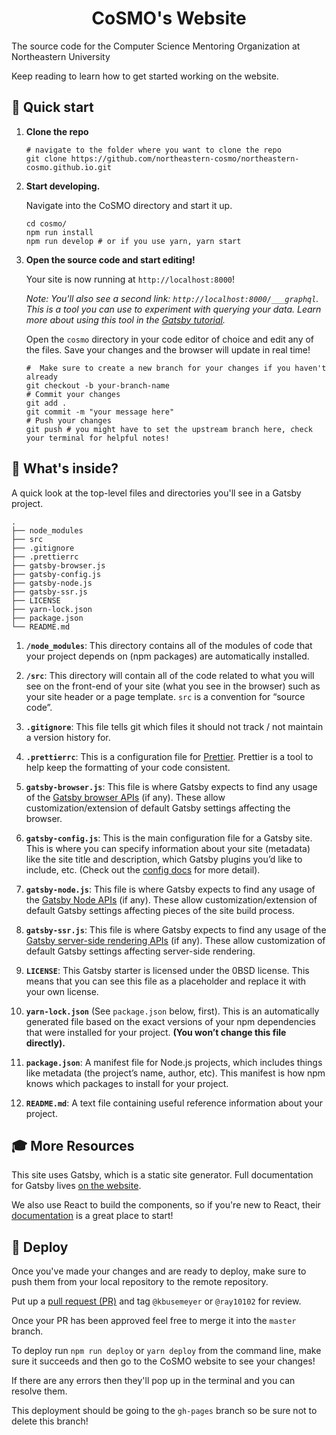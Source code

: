 <h1 align="center">
  CoSMO's Website
</h1>

The source code for the Computer Science Mentoring Organization at Northeastern University

Keep reading to learn how to get started working on the website.

## 🚀 Quick start

1.  **Clone the repo**

    ```shell
    # navigate to the folder where you want to clone the repo
    git clone https://github.com/northeastern-cosmo/northeastern-cosmo.github.io.git
    ```

2.  **Start developing.**

    Navigate into the CoSMO directory and start it up.

    ```shell
    cd cosmo/
    npm run install
    npm run develop # or if you use yarn, yarn start
    ```

3.  **Open the source code and start editing!**

    Your site is now running at `http://localhost:8000`!

    _Note: You'll also see a second link: _`http://localhost:8000/___graphql`_. This is a tool you can use to experiment with querying your data. Learn more about using this tool in the [Gatsby tutorial](https://www.gatsbyjs.org/tutorial/part-five/#introducing-graphiql)._

    Open the `cosmo` directory in your code editor of choice and edit any of the files. Save your changes and the browser will update in real time!

    ```shell
    #  Make sure to create a new branch for your changes if you haven't already
    git checkout -b your-branch-name
    # Commit your changes
    git add .
    git commit -m "your message here"
    # Push your changes
    git push # you might have to set the upstream branch here, check your terminal for helpful notes!
    ```

## 🧐 What's inside?

A quick look at the top-level files and directories you'll see in a Gatsby project.

    .
    ├── node_modules
    ├── src
    ├── .gitignore
    ├── .prettierrc
    ├── gatsby-browser.js
    ├── gatsby-config.js
    ├── gatsby-node.js
    ├── gatsby-ssr.js
    ├── LICENSE
    ├── yarn-lock.json
    ├── package.json
    └── README.md

1.  **`/node_modules`**: This directory contains all of the modules of code that your project depends on (npm packages) are automatically installed.

2.  **`/src`**: This directory will contain all of the code related to what you will see on the front-end of your site (what you see in the browser) such as your site header or a page template. `src` is a convention for “source code”.

3.  **`.gitignore`**: This file tells git which files it should not track / not maintain a version history for.

4.  **`.prettierrc`**: This is a configuration file for [Prettier](https://prettier.io/). Prettier is a tool to help keep the formatting of your code consistent.

5.  **`gatsby-browser.js`**: This file is where Gatsby expects to find any usage of the [Gatsby browser APIs](https://www.gatsbyjs.org/docs/browser-apis/) (if any). These allow customization/extension of default Gatsby settings affecting the browser.

6.  **`gatsby-config.js`**: This is the main configuration file for a Gatsby site. This is where you can specify information about your site (metadata) like the site title and description, which Gatsby plugins you’d like to include, etc. (Check out the [config docs](https://www.gatsbyjs.org/docs/gatsby-config/) for more detail).

7.  **`gatsby-node.js`**: This file is where Gatsby expects to find any usage of the [Gatsby Node APIs](https://www.gatsbyjs.org/docs/node-apis/) (if any). These allow customization/extension of default Gatsby settings affecting pieces of the site build process.

8.  **`gatsby-ssr.js`**: This file is where Gatsby expects to find any usage of the [Gatsby server-side rendering APIs](https://www.gatsbyjs.org/docs/ssr-apis/) (if any). These allow customization of default Gatsby settings affecting server-side rendering.

9.  **`LICENSE`**: This Gatsby starter is licensed under the 0BSD license. This means that you can see this file as a placeholder and replace it with your own license.

10. **`yarn-lock.json`** (See `package.json` below, first). This is an automatically generated file based on the exact versions of your npm dependencies that were installed for your project. **(You won’t change this file directly).**

11. **`package.json`**: A manifest file for Node.js projects, which includes things like metadata (the project’s name, author, etc). This manifest is how npm knows which packages to install for your project.

12. **`README.md`**: A text file containing useful reference information about your project.

## 🎓 More Resources

This site uses Gatsby, which is a static site generator. Full documentation for Gatsby lives [on the website](https://www.gatsbyjs.org/).

We also use React to build the components, so if you're new to React, their [documentation](https://reactjs.org/docs/getting-started.html) is a great place to start!

## 💫 Deploy

Once you've made your changes and are ready to deploy, make sure to push them from your local repository to the remote repository.

Put up a [pull request (PR)](https://docs.github.com/en/free-pro-team@latest/github/collaborating-with-issues-and-pull-requests/about-pull-requests) and tag
`@kbusemeyer` or `@ray10102` for review.

Once your PR has been approved feel free to merge it into the `master` branch.

To deploy run `npm run deploy` or `yarn deploy` from the command line, make sure it succeeds and then go to the CoSMO website to see your changes!

If there are any errors then they'll pop up in the terminal and you can resolve them.

This deployment should be going to the `gh-pages` branch so be sure not to delete this branch!
